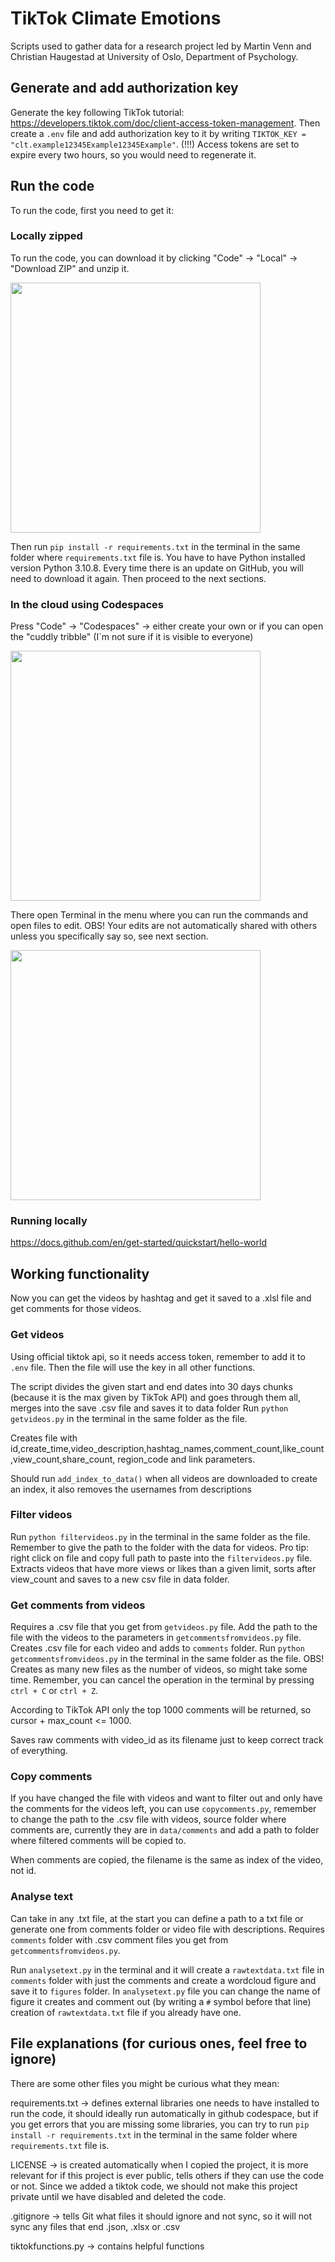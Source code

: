 # TikTok Climate Emotions

Scripts used to gather data for a research project led by Martin Venn and Christian Haugestad at University of Oslo, Department of Psychology.

## Generate and add authorization key

Generate the key following TikTok tutorial: https://developers.tiktok.com/doc/client-access-token-management. Then create a `.env` file and add authorization key to it by writing `TIKTOK_KEY = "clt.example12345Example12345Example"`.
(!!!) Access tokens are set to expire every two hours, so you would need to regenerate it.

## Run the code

To run the code, first you need to get it:

### Locally zipped

To run the code, you can download it by clicking "Code" -> "Local" -> "Download ZIP" and unzip it.

<img src="img/image.png" height="400">

Then run `pip install -r requirements.txt` in the terminal in the same folder where `requirements.txt` file is. You have to have Python installed version Python 3.10.8. Every time there is an update on GitHub, you will need to download it again. Then proceed to the next sections.

### In the cloud using Codespaces

Press "Code" -> "Codespaces" -> either create your own or if you can open the "cuddly tribble" (I´m not sure if it is visible to everyone)

<img src="img/codespace.png" height="400">

There open Terminal in the menu where you can run the commands and open files to edit. OBS! Your edits are not automatically shared with others unless you specifically say so, see next section.

<img src="img/codespaceterminalopen.png" height="400">

### Running locally

https://docs.github.com/en/get-started/quickstart/hello-world

## Working functionality

Now you can get the videos by hashtag and get it saved to a .xlsl file and get comments for those videos.

### Get videos

Using official tiktok api, so it needs access token, remember to add it to `.env` file. Then the file will use the key in all other functions.

The script divides the given start and end dates into 30 days chunks (because it is the max given by TikTok API) and goes through them all, merges into the save .csv file and saves it to data folder
Run `python getvideos.py` in the terminal in the same folder as the file.

Creates file with id,create_time,video_description,hashtag_names,comment_count,like_count,view_count,share_count, region_code and link parameters.

Should run `add_index_to_data()` when all videos are downloaded to create an index, it also removes the usernames from descriptions

### Filter videos

Run `python filtervideos.py` in the terminal in the same folder as the file. Remember to give the path to the folder with the data for videos. Pro tip: right click on file and copy full path to paste into the `filtervideos.py` file.
Extracts videos that have more views or likes than a given limit, sorts after view_count and saves to a new csv file in data folder.

### Get comments from videos

Requires a .csv file that you get from `getvideos.py` file. Add the path to the file with the videos to the parameters in `getcommentsfromvideos.py` file. Creates .csv file for each video and adds to `comments` folder.
Run `python getcommentsfromvideos.py` in the terminal in the same folder as the file.
OBS! Creates as many new files as the number of videos, so might take some time. Remember, you can cancel the operation in the terminal by pressing `ctrl + C` or `ctrl + Z`.

According to TikTok API only the top 1000 comments will be returned, so cursor + max_count <= 1000.

Saves raw comments with video_id as its filename just to keep correct track of everything.

### Copy comments

If you have changed the file with videos and want to filter out and only have the comments for the videos left, you can use `copycomments.py`, remember to change the path to the .csv file with videos, source folder where comments are, currently they are in `data/comments` and add a path to folder where filtered comments will be copied to.

When comments are copied, the filename is the same as index of the video, not id.

### Analyse text

Can take in any .txt file, at the start you can define a path to a txt file or generate one from comments folder or video file with descriptions.
Requires `comments` folder with .csv comment files you get from `getcommentsfromvideos.py`.

Run `analysetext.py` in the terminal and it will create a `rawtextdata.txt` file in `comments` folder with just the comments and create a wordcloud figure and save it to `figures` folder.
In `analysetext.py` file you can change the name of figure it creates and comment out (by writing a `#` symbol before that line) creation of `rawtextdata.txt` file if you already have one.

## File explanations (for curious ones, feel free to ignore)

There are some other files you might be curious what they mean:

requirements.txt -> defines external libraries one needs to have installed to run the code, it should ideally run automatically in github codespace, but if you get errors that you are missing some libraries, you can try to run `pip install -r requirements.txt` in the terminal in the same folder where `requirements.txt` file is.

LICENSE -> is created automatically when I copied the project, it is more relevant for if this project is ever public, tells others if they can use the code or not. Since we added a tiktok code, we should not make this project private until we have disabled and deleted the code.

.gitignore -> tells Git what files it should ignore and not sync, so it will not sync any files that end .json, .xlsx or .csv

tiktokfunctions.py -> contains helpful functions
